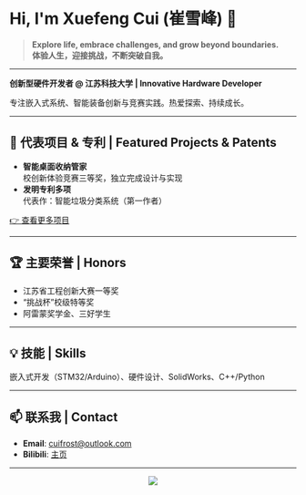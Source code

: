 # Hi, I'm Xuefeng Cui (崔雪峰) 👋

> **Explore life, embrace challenges, and grow beyond boundaries.**  
> **体验人生，迎接挑战，不断突破自我。**

---

**创新型硬件开发者 @ 江苏科技大学 | Innovative Hardware Developer**

专注嵌入式系统、智能装备创新与竞赛实践。热爱探索、持续成长。

---

## 🚀 代表项目 & 专利 | Featured Projects & Patents

- **智能桌面收纳管家**  
  校创新体验竞赛三等奖，独立完成设计与实现
- **发明专利多项**  
  代表作：智能垃圾分类系统（第一作者）

[👉 查看更多项目](https://github.com/XuefengCui?tab=repositories)

---

## 🏆 主要荣誉 | Honors

- 江苏省工程创新大赛一等奖  
- “挑战杯”校级特等奖  
- 阿雷蒙奖学金、三好学生

---

## 💡 技能 | Skills

嵌入式开发（STM32/Arduino）、硬件设计、SolidWorks、C++/Python

---

## 📫 联系我 | Contact

- **Email**: cuifrost@outlook.com
- **Bilibili**: [主页](https://space.bilibili.com/407397440?spm_id_from=333.1007.0.0)

---

<div align="center">
  <img src="https://github-readme-stats.vercel.app/api?username=XuefengCui&show_icons=true&theme=radical" />
</div>
